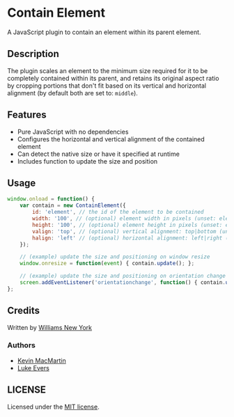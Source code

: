 # Contain Element

A JavaScript plugin to contain an element within its parent element.

## Description

The plugin scales an element to the minimum size required for it to be completely contained within its parent, and retains its original aspect ratio by cropping portions that don't fit based on its vertical and horizontal alignment (by default both are set to: `middle`).

## Features

* Pure JavaScript with no dependencies
* Configures the horizontal and vertical alignment of the contained element
* Can detect the native size or have it specified at runtime
* Includes function to update the size and position

## Usage

```javascript
window.onload = function() {
    var contain = new ContainElement({
        id: 'element', // the id of the element to be contained
        width: '100', // (optional) element width in pixels (unset: element width)
        height: '100', // (optional) element height in pixels (unset: element height)
        valign: 'top', // (optional) vertical alignment: top|bottom (unset: middle)
        halign: 'left' // (optional) horizontal alignment: left|right (unset: middle)
    });

    // (example) update the size and positioning on window resize
    window.onresize = function(event) { contain.update(); };

    // (example) update the size and positioning on orientation change
    screen.addEventListener('orientationchange', function() { contain.update(); });
};
```

## Credits

Written by [Williams New York](http://williamsnewyork.com)

### Authors

* [Kevin MacMartin](https://github.com/prurigro/)
* [Luke Evers](https://github.com/lukevers/)

## LICENSE

Licensed under the [MIT license](http://opensource.org/licenses/MIT).

